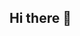 ## Hi there 👋

<!--
**aalter1/aalter1** is a ✨ _special_ ✨ repository because its `README.md` (this file) appears on your GitHub profile.

Here are some ideas to get you started:

```yaml
name: Adan Alter
location: Gainesville, Florida
school: Univeristy of Florida
major: Data Science
fields_of_interest:
  [
    "Data Science"
    "Data Engineer"
    "Data Analyst"
    "Cloud Engineer"
    "Machine Learning"
    "Statistics"
  ]
programming languages: [Python, C++, R, Beginner SQL]
currently_learning: [SQL, Statistics Theory, PowerBI, Tableau]
```
